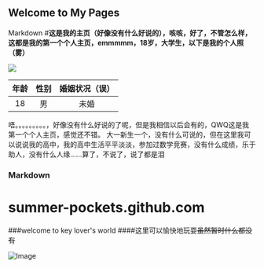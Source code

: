 ## Welcome to My Pages
Markdown
#**这是我的主页（好像没有什么好说的），咳咳，好了，不管怎么样，这都是我的第一个个人主页，emmmmm，18岁，大学生，以下是我的个人照（雾）**

![](https://img.moegirl.org.cn/common/0/0e/Inari.png)

|年龄|性别|婚姻状况（误）|
|:------:|:------:|:------:|
|18|男|未婚|

唔。。。。。。。。。，好像没有什么好说的了呢，但是我相信以后会有的，QWQ这是我第一个个人主页，感觉还不错。
大一新生一个，没有什么可说的，但在这里我可以说说我的高中，我的高中生活平平淡淡，参加过数学竞赛，没有什么成绩，乐于助人，没有什么人缘......算了，不说了，说了都是泪
### Markdown

# **summer-pockets.github.com**
###welcome to key lover's world
####这里可以愉快地玩耍~~虽然暂时什么都没有~~

![Image](https://timgsa.baidu.com/timg?image&quality=80&size=b9999_10000&sec=1604674140533&di=a60c0c60c091f5fdb84c63710b98f1db&imgtype=0&src=http%3A%2F%2Fi0.hdslb.com%2Fbfs%2Farticle%2Fd756789af32ffaab043d54331f883f5a6220d50f.png)

